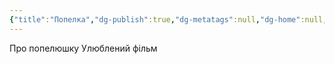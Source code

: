 ```yaml
---
{"title":"Попелка","dg-publish":true,"dg-metatags":null,"dg-home":null,"permalink":"/moya-sim-ya/popelka/","dgPassFrontmatter":true,"noteIcon":""}
---
```


Про попелюшку
Улюблений фільм